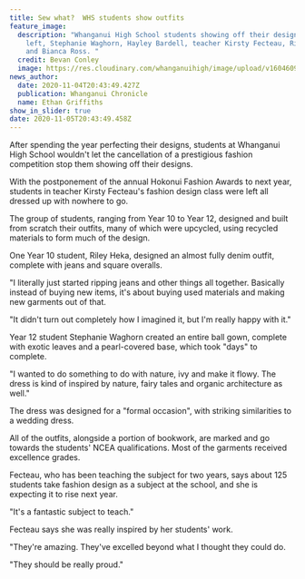 ```yaml
---
title: Sew what?  WHS students show outfits
feature_image:
  description: "Whanganui High School students showing off their designs. From
    left, Stephanie Waghorn, Hayley Bardell, teacher Kirsty Fecteau, Riley Heka
    and Bianca Ross. "
  credit: Bevan Conley
  image: https://res.cloudinary.com/whanganuihigh/image/upload/v1604609270/News/Fashion_students._Chron_5.11.20.jpg
news_author:
  date: 2020-11-04T20:43:49.427Z
  publication: Whanganui Chronicle
  name: Ethan Griffiths
show_in_slider: true
date: 2020-11-05T20:43:49.458Z
---
```

After spending the year perfecting their designs, students at Whanganui High School wouldn't let the cancellation of a prestigious fashion competition stop them showing off their designs.

With the postponement of the annual Hokonui Fashion Awards to next year, students in teacher Kirsty Fecteau's fashion design class were left all dressed up with nowhere to go.

The group of students, ranging from Year 10 to Year 12, designed and built from scratch their outfits, many of which were upcycled, using recycled materials to form much of the design.

One Year 10 student, Riley Heka, designed an almost fully denim outfit, complete with jeans and square overalls.

"I literally just started ripping jeans and other things all together. Basically instead of buying new items, it's about buying used materials and making new garments out of that.

"It didn't turn out completely how I imagined it, but I'm really happy with it."

Year 12 student Stephanie Waghorn created an entire ball gown, complete with exotic leaves and a pearl-covered base, which took "days" to complete.

"I wanted to do something to do with nature, ivy and make it flowy. The dress is kind of inspired by nature, fairy tales and organic architecture as well."

The dress was designed for a "formal occasion", with striking similarities to a wedding dress.

All of the outfits, alongside a portion of bookwork, are marked and go towards the students' NCEA qualifications. Most of the garments received excellence grades.

Fecteau, who has been teaching the subject for two years, says about 125 students take fashion design as a subject at the school, and she is expecting it to rise next year.

"It's a fantastic subject to teach."

Fecteau says she was really inspired by her students' work.

"They're amazing. They've excelled beyond what I thought they could do.

"They should be really proud."




